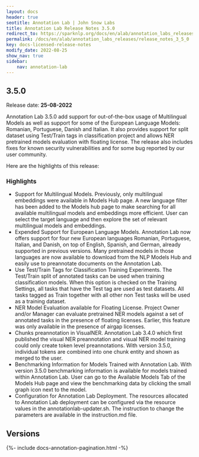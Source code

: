 ```yaml
---
layout: docs
header: true
seotitle: Annotation Lab | John Snow Labs
title: Annotation Lab Release Notes 3.5.0
redirect_to: https://sparknlp.org/docs/en/alab/annotation_labs_releases/release_notes_3_5_0
permalink: /docs/en/alab/annotation_labs_releases/release_notes_3_5_0
key: docs-licensed-release-notes
modify_date: 2022-08-25
show_nav: true
sidebar:
    nav: annotation-lab
---
```


<div class="h3-box" markdown="1">

## 3.5.0

Release date: **25-08-2022**

Annotation Lab 3.5.0 add support for out-of-the-box usage of Multilingual Models as well as support for some of the European Language Models: Romanian, Portuguese, Danish and Italian. It also provides support for split dataset using Test/Train tags in classification project and allows NER pretrained models evaluation with floating license. The release also includes fixes for known security vulnerabilities and for some bug reported by our user community.

Here are the highlights of this release:

### Highlights
- Support for Multilingual Models. Previously, only multilingual embeddings were available in Models Hub page. A new language filter has been added to the Models hub page to make searching for all available multilingual models and embeddings more efficient. User can select the target language and then explore the set of relevant multilingual models and embeddings. 
- Expended Support for European Language Models. Annotation Lab now offers support for four new European languages Romanian, Portuguese, Italian, and Danish, on top of English, Spanish, and German, already supported in previous versions. Many pretrained models in those languages are now available to download from the NLP Models Hub and easily use to preannotate documents on the Annotation Lab.
- Use Test/Train Tags for Classification Training Experiments. The Test/Train split of annotated tasks can be used when training classification models. When this option is checked on the Training Settings, all tasks that have the Test tag are used as test datasets. All tasks tagged as Train together with all other non Test tasks will be used as a training dataset.  
- NER Model Evaluation available for Floating License. Project Owner and/or Manager can evaluate pretrained NER models against a set of annotated tasks in the presence of floating licenses. Earlier, this feature was only available in the presence of airgap licenses. 
- Chunks preannotation in VisualNER. Annotation Lab 3.4.0 which first published the visual NER preannotation and visual NER model training could only create token level preannotations. With version 3.5.0, individual tokens are combined into one chunk entity and shown as merged to the user.
- Benchmarking Information for Models Trained with Annotation Lab. With version 3.5.0 benchmarking information is available for models trained within Annotation Lab. User can go to the Available Models Tab of the Models Hub page and view the benchmarking data by clicking the small graph icon next to the model.
- Configuration for Annotation Lab Deployment. The resources allocated to Annotation Lab deployment can be configured via the resource values in the annotationlab-updater.sh. The instruction to change the parameters are available in the instruction.md file.


</div><div class="prev_ver h3-box" markdown="1">

## Versions

</div>

{%- include docs-annotation-pagination.html -%}